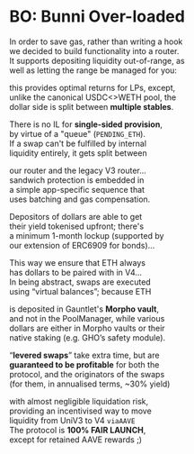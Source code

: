 # BO: Bunni Over-loaded 

In order to save gas, rather than writing a hook  
we decided to build functionality into a router.  
It supports depositing liquidity out-of-range, as  
well as letting the range be managed for you:  

this provides optimal returns for LPs, except,  
unlike the canonical USDC<>WETH pool, the  
dollar side is split between **multiple stables**.  

There is no IL for **single-sided provision**,  
by virtue of a "queue" (`PENDING_ETH`).  
If a swap can't be fulfilled by internal  
liquidity entirely, it gets split between  

our router and the legacy V3 router...  
sandwich protection is embedded in  
a simple app-specific sequence that  
uses batching and gas compensation.  

Depositors of dollars are able to get  
their yield tokenised upfront; there's  
a minimum 1-month lockup (supported by  
our extension of ERC6909 for bonds)...  

This way we ensure that ETH always  
has dollars to be paired with in V4...  
In being abstract, swaps are executed  
using “virtual balances”; because ETH  

is deposited in Gauntlet's **Morpho vault**,  
and not in the PoolManager, while various  
dollars are either in Morpho vaults or their  
native staking (e.g. GHO’s safety module).  

“**levered swaps**” take extra time, but are  
**guaranteed to be profitable** for both the  
protocol, and the originators of the swaps  
(for them, in annualised terms, ~30% yield)

with almost negligible liquidation risk,  
providing an incentivised way to move   
liquidity from UniV3 to V4 `viaAAVE`  
The protocol is **100% FAIR LAUNCH**,    
except for retained AAVE rewards ;) 
